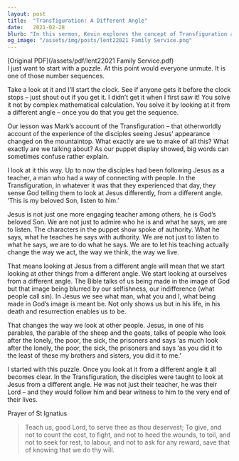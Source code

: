 ```yaml
---
layout: post
title:  "Transfiguration: A Different Angle"
date:   2021-02-28
blurb: "In this sermon, Kevin explores the concept of Transfiguration and encourages the congregation to look at Jesus from a different angle. He emphasizes that Jesus is not just a teacher, but God's beloved Son, and His teachings should change the way we act, think, and live. This new perspective also changes how we view ourselves and others, highlighting our potential as beings made in God's image."
og_image: "/assets/img/posts/lent22021 Family Service.png"
---
```

[Original PDF](/assets/pdf/lent22021 Family Service.pdf)    
I just want to start with a puzzle. At this point would everyone unmute. It is one of those number sequences.

Take a look at it and I’ll start the clock. See if anyone gets it before the clock stops – just shout out if you get it. I didn’t get it when I first saw it! You solve it not by complex mathematical calculation. You solve it by looking at it from a different angle – once you do that you get the sequence.

Our lesson was Mark’s account of the Transfiguration – that otherworldly account of the experience of the disciples seeing Jesus’ appearance changed on the mountaintop. What exactly are we to make of all this? What exactly are we talking about? As our puppet display showed, big words can sometimes confuse rather explain.

I look at it this way. Up to now the disciples had been following Jesus as a teacher, a man who had a way of connecting with people. In the Transfiguration, in whatever it was that they experienced that day, they sense God telling them to look at Jesus differently, from a different angle. ‘This is my beloved Son, listen to him.’

Jesus is not just one more engaging teacher among others, he is God’s beloved Son. We are not just to admire who he is and what he says, we are to listen. The characters in the puppet show spoke of authority. What he says, what he teaches he says with authority. We are not just to listen to what he says, we are to do what he says. We are to let his teaching actually change the way we act, the way we think, the way we live.

That means looking at Jesus from a different angle will mean that we start looking at other things from a different angle. We start looking at ourselves from a different angle. The Bible talks of us being made in the image of God but that image being blurred by our selfishness, our indifference (what people call sin). In Jesus we see what man, what you and I, what being made in God’s image is meant be. Not only shows us but in his life, in his death and resurrection enables us to be.

That changes the way we look at other people. Jesus, in one of his parables, the parable of the sheep and the goats, talks of people who look after the lonely, the poor, the sick, the prisoners and says ‘as much look after the lonely, the poor, the sick, the prisoners and says ‘as you did it to the least of these my brothers and sisters, you did it to me.’

I started with this puzzle. Once you look at it from a different angle it all becomes clear. In the Transfiguration, the disciples were taught to look at Jesus from a different angle. He was not just their teacher, he was their Lord – and they would follow him and bear witness to him to the very end of their lives.

Prayer of St Ignatius

> Teach us, good Lord, to serve thee as thou deservest;
> To give, and not to count the cost,
> to fight, and not to heed the wounds,
> to toil, and not to seek for rest,
> to labour, and not to ask for any reward,
> save that of knowing that we do thy will.
